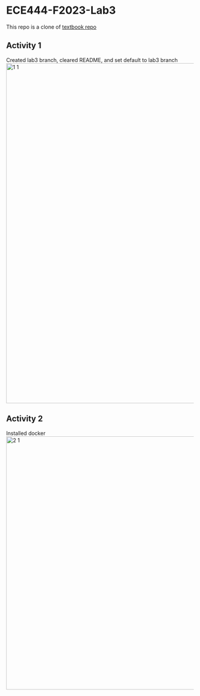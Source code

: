 # ECE444-F2023-Lab3
This repo is a clone of [textbook repo](https://github.com/miguelgrinberg/flasky)

## Activity 1
Created lab3 branch, cleared README, and set default to lab3 branch
<img width="913" alt="1 1" src="https://github.com/nxf-emma/ECE444-F2023-Lab1/assets/84111551/1a2d4ef5-c80d-4e77-a03b-30d2b34c028a">

## Activity 2
Installed docker \
<img width="680" alt="2 1" src="https://github.com/nxf-emma/ECE444-F2023-Lab1/assets/84111551/a072e0c1-e577-433f-a6d8-c2b26af5fed5">
